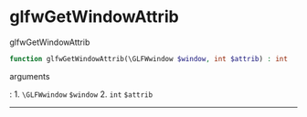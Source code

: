 # glfwGetWindowAttrib
glfwGetWindowAttrib

```php
function glfwGetWindowAttrib(\GLFWwindow $window, int $attrib) : int
```

arguments

:    1. `\GLFWwindow` `$window` 
    2. `int` `$attrib` 

---
     